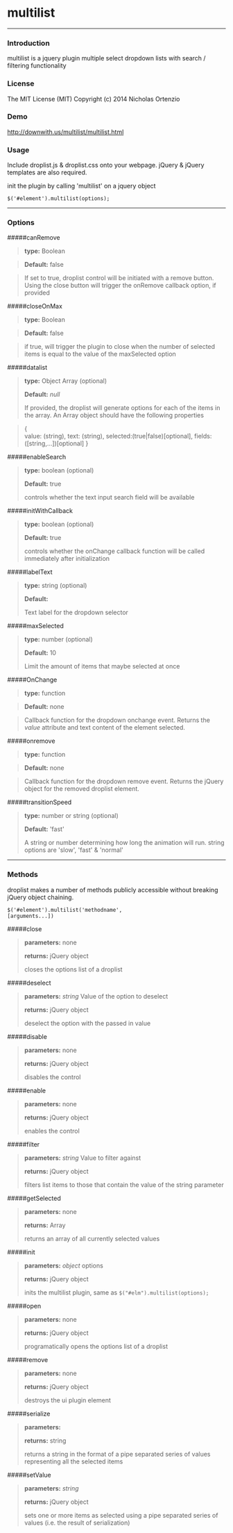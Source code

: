 # multilist

----------

### Introduction

multilist is a jquery plugin multiple select dropdown lists with search / filtering functionality


### License

The MIT License (MIT) Copyright (c) 2014 Nicholas Ortenzio


### Demo

http://downwith.us/multilist/multilist.html

### Usage

Include droplist.js & droplist.css onto your webpage. jQuery & jQuery templates are also required.

init the plugin by calling 'multilist' on a jquery object

<code>$('#element').multilist(options);</code>

----------


### Options

#####canRemove

> **type:** Boolean

> **Default:** false

> If set to true, droplist control will be initiated with a remove button. Using the close button will trigger the onRemove callback  option, if provided

#####closeOnMax

> **type:** Boolean

> **Default:** false

> if true, will trigger the plugin to close when the number of selected items is equal to the value of the maxSelected option



#####datalist
> **type:** Object Array (optional)
>
> **Default:** *null*
>  
> If provided, the droplist will generate options for each of the items in the array. An Array object should have the following properties

> 	{	 
> 		value: (string), 
> 		text: (string), 
> 		selected:(true|false)[optional], 
> 		fields:([string,...])[optional]
>		}


#####enableSearch
> **type:** boolean (optional)
>
> **Default:** true
>
> controls whether the text input search field will be available
> 


#####initWithCallback
> **type:** boolean (optional)
>
> **Default:** true
>
> controls whether the onChange callback function will be called immediately after initialization
> 


#####labelText
> **type:** string (optional)
>
> **Default:** 
>
> Text label for the dropdown selector


#####maxSelected
> **type:** number (optional)
>
> **Default:** 10
>
> Limit the amount of items that maybe selected at once


#####OnChange

> **type:** function 

> **Default:** none

> Callback function for the dropdown onchange event. Returns the *value* attribute and text content of the element selected.



#####onremove

> **type:** function 

> **Default:** none

> Callback function for the dropdown remove event. Returns the jQuery object for the removed droplist element.



#####transitionSpeed

> **type:** number or string (optional)
>
> **Default:** 'fast'
>
> A string or number determining how long the animation will run. string options are 'slow', 'fast' & 'normal'
> 


-------

### Methods

droplist makes a number of methods publicly accessible without breaking jQuery object chaining.

<code>$('#element').multilist('methodname', [arguments...])</code>





#####close

> **parameters:** none
>
> **returns:** jQuery object
>
> closes the options list of a droplist 


#####deselect

> **parameters:** *string* Value of the option to deselect
>
> **returns:** jQuery object
>
> deselect the option with the passed in value


#####disable

> **parameters:** none
>
> **returns:** jQuery object
>
> disables the control



#####enable

> **parameters:** none
>
> **returns:** jQuery object
>
> enables the control



#####filter

> **parameters:** *string* Value to filter against
>
> **returns:** jQuery object
>
> filters list items to those that contain the value of the string parameter


#####getSelected

> **parameters:** none
>
> **returns:** Array
>
> returns an array of all currently selected values


#####init

> **parameters:** *object* options
>
> **returns:** jQuery object
>
> inits the multilist plugin, same as <code>$("#elm").multilist(options);</code>



#####open

> **parameters:** none
>
> **returns:** jQuery object
>
> programatically opens the options list of a droplist 


#####remove

> **parameters:** none
>
> **returns:** jQuery object
>
> destroys the ui plugin element


#####serialize

> **parameters:** 
>
> **returns:** string
>
> returns a string in the format of a pipe separated series of values representing all the selected items


#####setValue

> **parameters:** *string*
>
> **returns:** jQuery object
>
> sets one or more items as selected using a pipe separated series of values (i.e. the result of serialization)

